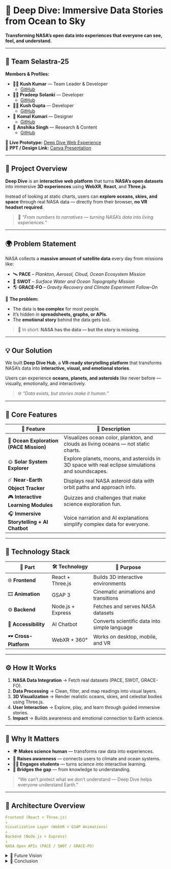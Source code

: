# 🌊 Deep Dive: Immersive Data Stories from Ocean to Sky  
**Transforming NASA’s open data into experiences that everyone can see, feel, and understand.**

---

## 👥 Team Selastra-25

**Members & Profiles:**  
- 🧑‍🚀 **Kush Kumar** — Team Leader & Developer  
  - [GitHub](https://github.com/RtKush)  
- 👨‍💻 **Pradeep Solanki** — Developer  
  - [GitHub](https://github.com/imPradeepSingh034/Selastra25-DeepDive-NASA-HACKHATHON2025)  
- 👨‍💻 **Kush Gupta** — Developer  
  - [GitHub](https://github.com/codingkush) 
- 🎨 **Komal Kumari** — Designer  
  - [GitHub](http://github.com/KomalKumari140)  
- 🧠 **Anshika Singh** — Research & Content  
  - [GitHub](https://github.com/anshikasingh28072006)  

🔗 **Live Prototype:** [Deep Dive Web Experience](https://3d-solar-system-three-js-gammavercel.netlify.app/)  
🎨 **PPT / Design Link:** [Canva Presentation](https://www.canva.com/design/DAG05fn17ac/c9mdnCcvNXT6B89W8o8NWw/view?utm_content=DAG05fn17ac&utm_campaign=designshare&utm_medium=link2&utm_source=uniquelinks&utlId=hf99039a92e)

---

## 🚀 Project Overview

**Deep Dive** is an **interactive web platform** that turns **NASA’s open datasets** into immersive **3D experiences** using **WebXR**, **React**, and **Three.js**.  

Instead of looking at static charts, users can **explore oceans, skies, and space** through real NASA data — directly from their browser, **no VR headset required**.

> 🎯 *“From numbers to narratives — turning NASA’s data into living experiences.”*

---

## 🌍 Problem Statement

NASA collects a **massive amount of satellite data** every day from missions like:

- 🛰 **PACE** – *Plankton, Aerosol, Cloud, Ocean Ecosystem Mission*  
- 🌊 **SWOT** – *Surface Water and Ocean Topography Mission*  
- 🌎 **GRACE-FO** – *Gravity Recovery and Climate Experiment Follow-On*

🔹 **The problem:**  
- The data is **too complex** for most people.  
- It’s hidden in **spreadsheets, graphs, or APIs**.  
- The **emotional story** behind the data gets lost.

> 🧩 In short: **NASA has the data — but the story is missing.**

---

## 💡 Our Solution

We built **Deep Dive Hub**, a **VR-ready storytelling platform** that transforms NASA’s data into **interactive, visual, and emotional stories**.  

Users can experience **oceans, planets, and asteroids** like never before — visually, emotionally, and interactively.

> 🌐 *“Data exists, but stories make it human.”*

---

## 🌊 Core Features

| 🌟 Feature | 🧩 Description |
|------------|----------------|
| 🌊 **Ocean Exploration (PACE Mission)** | Visualizes ocean color, plankton, and clouds as living oceans — not static charts. |
| 🌞 **Solar System Explorer** | Explore planets, moons, and asteroids in 3D space with real eclipse simulations and soundscapes. |
| ☄️ **Near-Earth Object Tracker** | Displays real NASA asteroid data with orbit paths and approach info. |
| 🎮 **Interactive Learning Modules** | Quizzes and challenges that make science exploration fun. |
| 🎧 **Immersive Storytelling + AI Chatbot** | Voice narration and AI explanations simplify complex data for everyone. |

---

## 🧠 Technology Stack

| 🧩 Part | 🛠️ Technology | 🎯 Purpose |
|---------|----------------|------------|
| 🌐 **Frontend** | React + Three.js | Builds 3D interactive environments |
| 🎞 **Animation** | GSAP 3 | Cinematic animations and transitions |
| ⚙️ **Backend** | Node.js + Express | Fetches and serves NASA datasets |
| 🤖 **Accessibility** | AI Chatbot | Converts scientific data into simple language |
| 🕶 **Cross-Platform** | WebXR + 360° | Works on desktop, mobile, and VR |

---

## ⚙️ How It Works

1. **NASA Data Integration** → Fetch real datasets (PACE, SWOT, GRACE-FO).  
2. **Data Processing** → Clean, filter, and map readings into visual layers.  
3. **3D Visualization** → Render realistic oceans, skies, and celestial bodies using Three.js.  
4. **User Interaction** → Explore, play, and learn through guided immersive stories.  
5. **Impact** → Builds awareness and emotional connection to Earth science.

---

## 🎯 Why It Matters

- 🌍 **Makes science human** — transforms raw data into experiences.  
- 💙 **Raises awareness** — connects users to climate and ocean systems.  
- 👩‍🏫 **Engages students** — turns science into interactive learning.  
- 🧭 **Bridges the gap** — from knowledge to understanding.

> “We can’t protect what we don’t understand — Deep Dive helps everyone understand Earth.”

---

## 🧩 Architecture Overview

```yaml
Frontend (React + Three.js)
↓
Visualization Layer (WebXR + GSAP Animations)
↓
Backend (Node.js + Express)
↓
NASA Open APIs (PACE / SWOT / GRACE-FO)

```
<details>
  <summary>🧭 Future Vision</summary>

- 🌍 Add real-time NASA data feeds  
- 👥 Enable multi-user VR exploration  
- 🪐 Expand to more NASA missions (Mars, atmosphere, biodiversity)  
- 💬 Integrate AI narration and voice-driven storytelling  

</details>

<details>
  <summary>🏁 Conclusion</summary>

Deep Dive transforms NASA’s raw datasets into **interactive, emotional, and educational 3D experiences**.  
It’s **VR by design**, accessible to all, and built to **inspire curiosity and awareness about our planet**.

🌊 *“Deep Dive — from oceans to skies, bringing NASA’s data to life.”*

</details>



